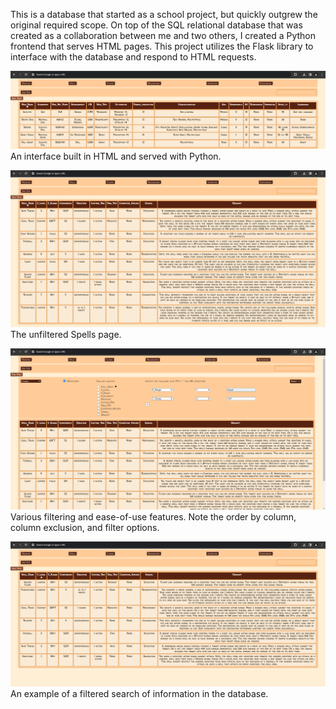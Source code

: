 This is a database that started as a school project, but quickly outgrew the original required scope. On top of the SQL relational database that was created as a collaboration between me and two others, I created a Python frontend that serves HTML pages. This project utilizes the Flask library to interface with the database and respond to HTML requests.

![](Exhibit/Monsters.png)
An interface built in HTML and served with Python.

![](Exhibit/spells.png)
The unfiltered Spells page.

![](Exhibit/spells_filter.png)
Various filtering and ease-of-use features. Note the order by column, column exclusion, and filter options.

![](Exhibit/spells_filtered.png)
An example of a filtered search of information in the database.
